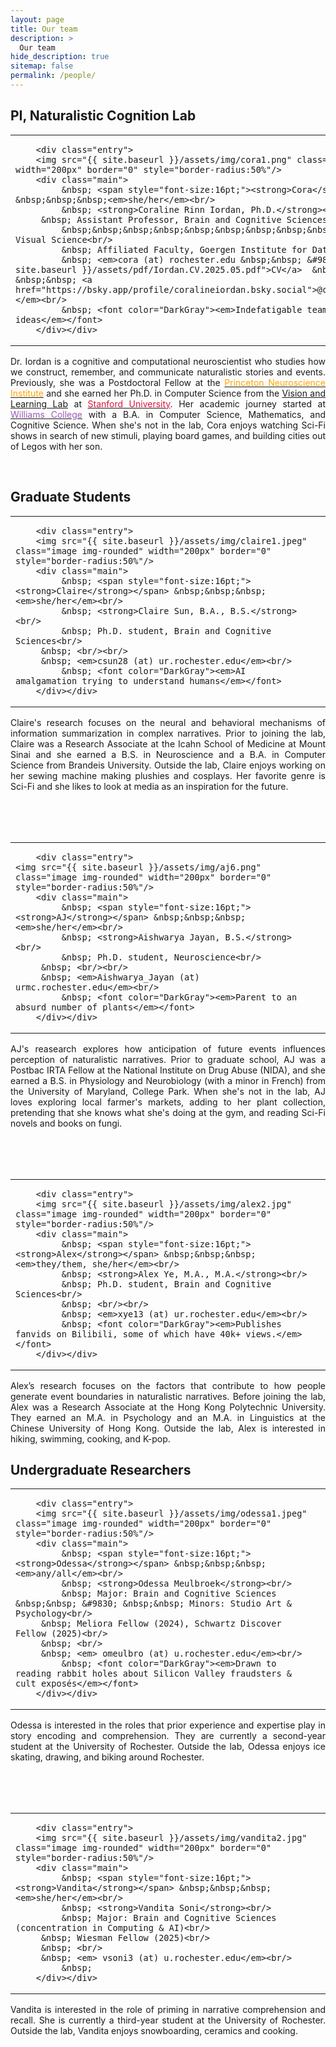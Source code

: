 ```yaml
---
layout: page
title: Our team
description: >
  Our team
hide_description: true
sitemap: false
permalink: /people/
---
```


## PI, Naturalistic Cognition Lab

<table width="100%" cellpadding="0" cellspacing="0">
<tr><td width="100%" valign="top" style="padding-right: 25px;">

        <div class="entry">
        <img src="{{ site.baseurl }}/assets/img/cora1.png" class="image img-rounded" width="200px" border="0" style="border-radius:50%"/>
        <div class="main">
             &nbsp; <span style="font-size:16pt;"><strong>Cora</strong></span> &nbsp;&nbsp;&nbsp;<em>she/her</em><br/>
             &nbsp; <strong>Coraline Rinn Iordan, Ph.D.</strong><br/>
	     &nbsp; Assistant Professor, Brain and Cognitive Sciences, Neuroscience, & <br/>
             &nbsp;&nbsp;&nbsp;&nbsp;&nbsp;&nbsp;&nbsp;&nbsp;&nbsp;&nbsp;&nbsp; Center for Visual Science<br/>
             &nbsp; Affiliated Faculty, Goergen Institute for Data Science and AI<br/>
             &nbsp; <em>cora (at) rochester.edu &nbsp;&nbsp; &#9830; &nbsp;&nbsp; <a href="{{ site.baseurl }}/assets/pdf/Iordan.CV.2025.05.pdf">CV</a>  &nbsp;&nbsp; &#9830; &nbsp;&nbsp; <a href="https://bsky.app/profile/coralineiordan.bsky.social">@coralineiordan.bsky.social</a></em><br/>
             &nbsp; <font color="DarkGray"><em>Indefatigable team leader and whirlwind of ideas</em></font>
        </div></div>

</td></tr></table>

<div style="text-align: justify">

Dr. Iordan is a cognitive and computational neuroscientist who studies how we construct, remember, and communicate naturalistic stories and events.
Previously, she was a Postdoctoral Fellow at the <a href="http://pni.princeton.edu"><font color="orange">Princeton Neuroscience Institute</font></a> and
she earned her Ph.D. in Computer Science from the <a href="http://vision.stanford.edu">Vision and Learning Lab</a> at <a href="http://www.stanford.edu"><font color="crimson">Stanford University</font></a>.
Her academic journey started at <a href="http://www.williams.edu"><font color="#9B59B6">Williams College</font></a> with a B.A. in Computer Science, Mathematics, and Cognitive Science.
When she's not in the lab, Cora enjoys watching Sci-Fi shows in search of new stimuli, playing board games, and building cities out of Legos with her son.

<br/>

</div>

## Graduate Students

<table width="100%" cellpadding="0" cellspacing="0">
<tr><td width="100%" valign="top" style="padding-right: 25px;">

        <div class="entry">
        <img src="{{ site.baseurl }}/assets/img/claire1.jpeg" class="image img-rounded" width="200px" border="0" style="border-radius:50%"/>
        <div class="main">
             &nbsp; <span style="font-size:16pt;"><strong>Claire</strong></span> &nbsp;&nbsp;&nbsp;<em>she/her</em><br/>
             &nbsp; <strong>Claire Sun, B.A., B.S.</strong><br/>
             &nbsp; Ph.D. student, Brain and Cognitive Sciences<br/>
	     &nbsp; <br/><br/>
	     &nbsp; <em>csun28 (at) ur.rochester.edu</em><br/>
             &nbsp; <font color="DarkGray"><em>AI amalgamation trying to understand humans</em></font>
        </div></div>

</td></tr></table>

<div style="text-align: justify">

Claire's research focuses on the neural and behavioral mechanisms of information summarization in complex narratives. Prior to joining the lab, Claire was a Research Associate at the Icahn School of Medicine at Mount Sinai and she earned a B.S. in Neuroscience and a B.A. in Computer Science from Brandeis University. Outside the lab, Claire enjoys working on her sewing machine making plushies and cosplays. Her favorite genre is Sci-Fi and she likes to look at media as an inspiration for the future.

<br/><br/><br/>

</div>

<table width="100%" cellpadding="0" cellspacing="0">
<tr><td width="100%" valign="top" style="padding-right: 25px;">

        <div class="entry">
	<img src="{{ site.baseurl }}/assets/img/aj6.png" class="image img-rounded" width="200px" border="0" style="border-radius:50%"/>
        <div class="main">
             &nbsp; <span style="font-size:16pt;"><strong>AJ</strong></span> &nbsp;&nbsp;&nbsp;<em>she/her</em><br/>
             &nbsp; <strong>Aishwarya Jayan, B.S.</strong><br/>
             &nbsp; Ph.D. student, Neuroscience<br/>
	     &nbsp; <br/><br/>
	     &nbsp; <em>Aishwarya_Jayan (at) urmc.rochester.edu</em><br/>
             &nbsp; <font color="DarkGray"><em>Parent to an absurd number of plants</em></font>
        </div></div>

</td></tr></table>

<div style="text-align: justify">

AJ's reasearch explores how anticipation of future events influences perception of naturalistic narratives. Prior to graduate school, AJ was a Postbac IRTA Fellow at the National Institute on Drug Abuse (NIDA), and she earned a B.S. in Physiology and Neurobiology (with a minor in French) from the University of Maryland, College Park. When she's not in the lab, AJ loves exploring local farmer's markets, adding to her plant collection, pretending that she knows what she's doing at the gym, and reading Sci-Fi novels and books on fungi.

<br/><br/><br/>

</div>

<table width="100%" cellpadding="0" cellspacing="0">
<tr><td width="100%" valign="top" style="padding-right: 25px;">

        <div class="entry">
        <img src="{{ site.baseurl }}/assets/img/alex2.jpg" class="image img-rounded" width="200px" border="0" style="border-radius:50%"/>
        <div class="main">
             &nbsp; <span style="font-size:16pt;"><strong>Alex</strong></span> &nbsp;&nbsp;&nbsp;<em>they/them, she/her</em><br/>
             &nbsp; <strong>Alex Ye, M.A., M.A.</strong><br/>
             &nbsp; Ph.D. student, Brain and Cognitive Sciences<br/>
             &nbsp; <br/><br/>
             &nbsp; <em>xye13 (at) ur.rochester.edu</em><br/>
             &nbsp; <font color="DarkGray"><em>Publishes fanvids on Bilibili, some of which have 40k+ views.</em></font>
        </div></div>

</td></tr></table>

<div style="text-align: justify">

Alex’s research focuses on the factors that contribute to how people generate event boundaries in naturalistic narratives. Before joining the lab, Alex was a Research Associate at the Hong Kong Polytechnic University. They earned an M.A. in Psychology and an M.A. in Linguistics at the Chinese University of Hong Kong. Outside the lab, Alex is interested in hiking, swimming, cooking, and K-pop.

</div>

## Undergraduate Researchers

<table width="100%" cellpadding="0" cellspacing="0">
<tr><td width="100%" valign="top" style="padding-right: 25px;">

        <div class="entry">
        <img src="{{ site.baseurl }}/assets/img/odessa1.jpeg" class="image img-rounded" width="200px" border="0" style="border-radius:50%"/>
        <div class="main">
             &nbsp; <span style="font-size:16pt;"><strong>Odessa</strong></span> &nbsp;&nbsp;&nbsp;<em>any/all</em><br/>
             &nbsp; <strong>Odessa Meulbroek</strong><br/>
             &nbsp; Major: Brain and Cognitive Sciences &nbsp;&nbsp; &#9830; &nbsp;&nbsp; Minors: Studio Art & Psychology<br/>
	     &nbsp; Meliora Fellow (2024), Schwartz Discover Fellow (2025)<br/>
	     &nbsp; <br/>
	     &nbsp; <em> omeulbro (at) u.rochester.edu</em><br/>
             &nbsp; <font color="DarkGray"><em>Drawn to reading rabbit holes about Silicon Valley fraudsters & cult exposés</em></font>
        </div></div>

</td></tr></table>

<div style="text-align: justify">

Odessa is interested in the roles that prior experience and expertise play in story encoding and comprehension. They are currently a second-year student at the University of Rochester. Outside the lab, Odessa enjoys ice skating, drawing, and biking around Rochester.

<br/><br/><br/>

</div>

<table width="100%" cellpadding="0" cellspacing="0">
<tr><td width="100%" valign="top" style="padding-right: 25px;">

        <div class="entry">
        <img src="{{ site.baseurl }}/assets/img/vandita2.jpg" class="image img-rounded" width="200px" border="0" style="border-radius:50%"/>
        <div class="main">
             &nbsp; <span style="font-size:16pt;"><strong>Vandita</strong></span> &nbsp;&nbsp;&nbsp;<em>she/her</em><br/>
             &nbsp; <strong>Vandita Soni</strong><br/>
             &nbsp; Major: Brain and Cognitive Sciences (concentration in Computing & AI)<br/>
	     &nbsp; Wiesman Fellow (2025)<br/>
	     &nbsp; <br/>
	     &nbsp; <em> vsoni3 (at) u.rochester.edu</em><br/>
             &nbsp; 
        </div></div>

</td></tr></table>

<div style="text-align: justify">
	
Vandita is interested in the role of priming in narrative comprehension and recall. She is currently a third-year student at the University of Rochester. Outside the lab, Vandita enjoys snowboarding, ceramics and cooking. 

<br/><br/><br/>

</div>
